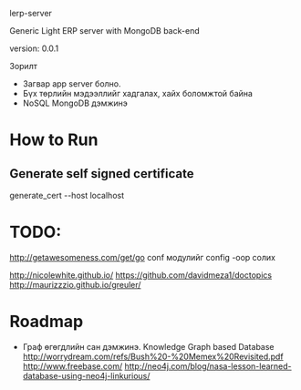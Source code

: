 lerp-server

Generic Light ERP server with MongoDB back-end

version: 0.0.1

Зорилт
* Загвар app server болно.
* Бүх төрлийн мэдээллийг хадгалах, хайх боломжтой байна
* NoSQL MongoDB дэмжинэ


# How to Run

## Generate self signed certificate

generate_cert --host localhost

# TODO:
http://getawesomeness.com/get/go
conf модулийг config -оор солих

http://nicolewhite.github.io/
https://github.com/davidmeza1/doctopics
http://maurizzzio.github.io/greuler/


# Roadmap

* Граф өгөгдлийн сан дэмжинэ. Knowledge Graph based Database
	http://worrydream.com/refs/Bush%20-%20Memex%20Revisited.pdf
	http://www.freebase.com/
	http://neo4j.com/blog/nasa-lesson-learned-database-using-neo4j-linkurious/
